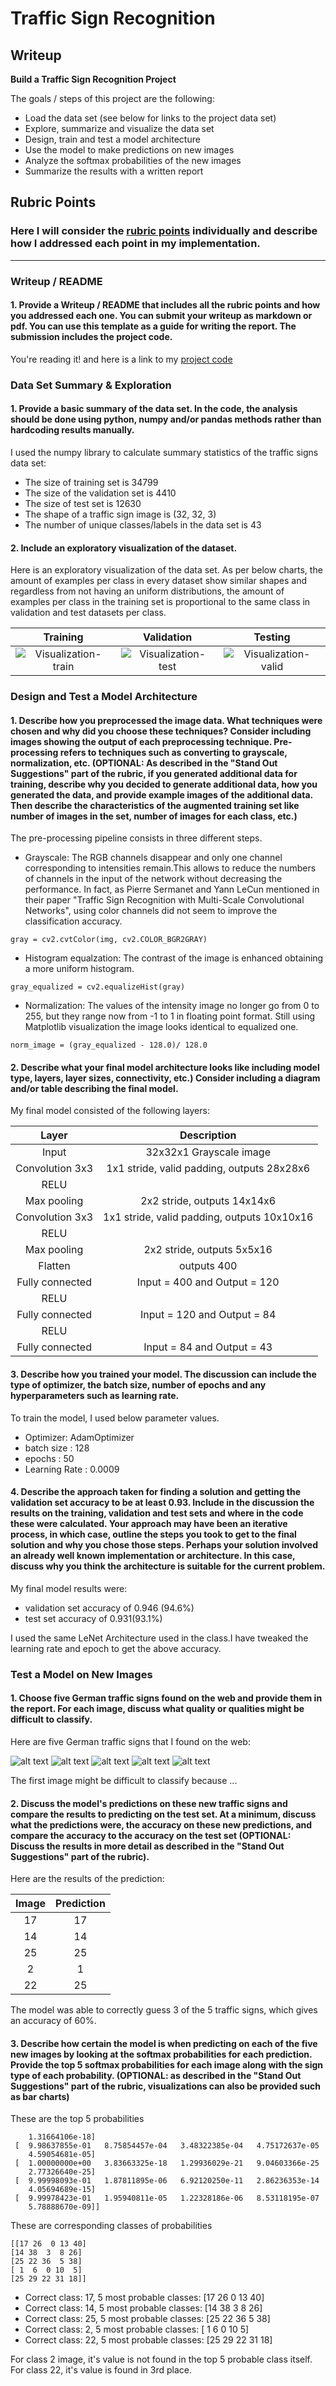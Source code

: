 # **Traffic Sign Recognition** 

## Writeup

**Build a Traffic Sign Recognition Project**

The goals / steps of this project are the following:
* Load the data set (see below for links to the project data set)
* Explore, summarize and visualize the data set
* Design, train and test a model architecture
* Use the model to make predictions on new images
* Analyze the softmax probabilities of the new images
* Summarize the results with a written report


[//]: # (Image References)

[image1]: ./examples/hist_train.png "Visualization-train"
[image2]: ./examples/hist_test.png "Visualization-test"
[image3]: ./examples/hist_valid.png "Visualization-valid"
[image4]: ./test_images/17.jpg "Traffic Sign 1"
[image5]: ./test_images/14.jpg "Traffic Sign 2"
[image6]: ./test_images/25.jpg "Traffic Sign 3"
[image7]: ./test_images/02.jpg "Traffic Sign 4"
[image8]: ./test_images/22.jpg "Traffic Sign 5"

## Rubric Points
### Here I will consider the [rubric points](https://review.udacity.com/#!/rubrics/481/view) individually and describe how I addressed each point in my implementation.  

---
### Writeup / README

#### 1. Provide a Writeup / README that includes all the rubric points and how you addressed each one. You can submit your writeup as markdown or pdf. You can use this template as a guide for writing the report. The submission includes the project code.

You're reading it! and here is a link to my [project code](https://github.com/thayumaanavan/CarND-Traffic-Sign-Classifier-Project/blob/master/Traffic_Sign_Classifier.ipynb)

### Data Set Summary & Exploration

#### 1. Provide a basic summary of the data set. In the code, the analysis should be done using python, numpy and/or pandas methods rather than hardcoding results manually.

I used the numpy library to calculate summary statistics of the traffic
signs data set:

* The size of training set is 34799
* The size of the validation set is 4410
* The size of test set is 12630
* The shape of a traffic sign image is (32, 32, 3)
* The number of unique classes/labels in the data set is 43

#### 2. Include an exploratory visualization of the dataset.

Here is an exploratory visualization of the data set.  As per below charts, the amount of examples per class in every dataset show similar shapes and regardless from not having an uniform distributions, the amount of examples per class in the training set is proportional to the same class in validation and test datasets per class.

Training                   |  Validation               |  Testing
:-------------------------:|:-------------------------:|:-------------------------:
![][image1]                |  ![][image2]              |  ![][image3]

### Design and Test a Model Architecture

#### 1. Describe how you preprocessed the image data. What techniques were chosen and why did you choose these techniques? Consider including images showing the output of each preprocessing technique. Pre-processing refers to techniques such as converting to grayscale, normalization, etc. (OPTIONAL: As described in the "Stand Out Suggestions" part of the rubric, if you generated additional data for training, describe why you decided to generate additional data, how you generated the data, and provide example images of the additional data. Then describe the characteristics of the augmented training set like number of images in the set, number of images for each class, etc.)

The pre-processing pipeline consists in three different steps. 

* Grayscale: The RGB channels disappear and only one channel corresponding to intensities remain.This allows to reduce the numbers of channels in the input of the network without decreasing the performance. In fact, as Pierre Sermanet and Yann LeCun mentioned in their paper "Traffic Sign Recognition with Multi-Scale Convolutional Networks", using color channels did not seem to improve the classification accuracy.
```
gray = cv2.cvtColor(img, cv2.COLOR_BGR2GRAY)
```
* Histogram equalzation: The contrast of the image is enhanced obtaining a more uniform histogram.
```
gray_equalized = cv2.equalizeHist(gray)
```
* Normalization: The values of the intensity image no longer go from 0 to 255, but they range now from -1 to 1 in floating point format. Still using Matplotlib visualization the image looks identical to equalized one.
```
norm_image = (gray_equalized - 128.0)/ 128.0
```

#### 2. Describe what your final model architecture looks like including model type, layers, layer sizes, connectivity, etc.) Consider including a diagram and/or table describing the final model.

My final model consisted of the following layers:

| Layer         		|     Description	        					| 
|:---------------------:|:---------------------------------------------:| 
| Input         		| 32x32x1 Grayscale image   							| 
| Convolution 3x3     	| 1x1 stride, valid padding, outputs 28x28x6 	|
| RELU					|												|
| Max pooling	      	| 2x2 stride,  outputs 14x14x6 				|
| Convolution 3x3     	| 1x1 stride, valid padding, outputs 10x10x16 	|
| RELU					|												|
| Max pooling	      	| 2x2 stride,  outputs 5x5x16 				|
| Flatten  | outputs 400 |
| Fully connected		| Input = 400 and Output = 120        							|
| RELU					|												|
| Fully connected		| Input = 120 and Output = 84        							|
| RELU					|												|
| Fully connected		| Input = 84 and Output = 43 |


#### 3. Describe how you trained your model. The discussion can include the type of optimizer, the batch size, number of epochs and any hyperparameters such as learning rate.

To train the model, I used below parameter values.
* Optimizer: AdamOptimizer
* batch size : 128
* epochs : 50
* Learning Rate : 0.0009

#### 4. Describe the approach taken for finding a solution and getting the validation set accuracy to be at least 0.93. Include in the discussion the results on the training, validation and test sets and where in the code these were calculated. Your approach may have been an iterative process, in which case, outline the steps you took to get to the final solution and why you chose those steps. Perhaps your solution involved an already well known implementation or architecture. In this case, discuss why you think the architecture is suitable for the current problem.

My final model results were:
* validation set accuracy of 0.946 (94.6%)
* test set accuracy of 0.931(93.1%)

I used the same LeNet Architecture used in the class.I have tweaked the learning rate and epoch to get the above accuracy.

### Test a Model on New Images

#### 1. Choose five German traffic signs found on the web and provide them in the report. For each image, discuss what quality or qualities might be difficult to classify.

Here are five German traffic signs that I found on the web:

![alt text][image4] ![alt text][image5] ![alt text][image6] 
![alt text][image7] ![alt text][image8]

The first image might be difficult to classify because ...

#### 2. Discuss the model's predictions on these new traffic signs and compare the results to predicting on the test set. At a minimum, discuss what the predictions were, the accuracy on these new predictions, and compare the accuracy to the accuracy on the test set (OPTIONAL: Discuss the results in more detail as described in the "Stand Out Suggestions" part of the rubric).

Here are the results of the prediction:

| Image			        |     Prediction	        					| 
|:---------------------:|:---------------------------------------------:| 
| 17      		        | 17  									        | 
| 14     			    | 14							    |
| 25					| 25				|
| 2	      		    | 1		 				        |
| 22			        | 25      							            |

The model was able to correctly guess 3 of the 5 traffic signs, which gives an accuracy of 60%.

#### 3. Describe how certain the model is when predicting on each of the five new images by looking at the softmax probabilities for each prediction. Provide the top 5 softmax probabilities for each image along with the sign type of each probability. (OPTIONAL: as described in the "Stand Out Suggestions" part of the rubric, visualizations can also be provided such as bar charts)

These are the top 5 probabilities
```[[  1.00000000e+00   1.19873390e-13   7.82299354e-16   1.72693960e-18
    1.31664106e-18]
 [  9.98637855e-01   8.75854457e-04   3.48322385e-04   4.75172637e-05
    4.59054681e-05]
 [  1.00000000e+00   3.83663325e-18   1.29936029e-21   9.04603366e-25
    2.77326640e-25]
 [  9.99998093e-01   1.87811895e-06   6.92120250e-11   2.86236353e-14
    4.05694689e-15]
 [  9.99978423e-01   1.95940811e-05   1.22328186e-06   8.53118195e-07
    5.78888670e-09]]
 ```
 
 These are corresponding classes of probabilities
 ```
 [[17 26  0 13 40]
 [14 38  3  8 26]
 [25 22 36  5 38]
 [ 1  6  0 10  5]
 [25 29 22 31 18]]
 ```

* Correct class: 17, 5 most probable classes: [17 26  0 13 40]
* Correct class: 14, 5 most probable classes: [14 38  3  8 26]
* Correct class: 25, 5 most probable classes: [25 22 36  5 38]
* Correct class: 2, 5 most probable classes: [ 1  6  0 10  5]
* Correct class: 22, 5 most probable classes: [25 29 22 31 18]

For class 2 image, it's value is not found in the top 5 probable class itself. For class 22, it's value is found in 3rd place.
